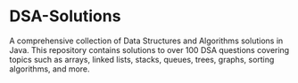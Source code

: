 # DSA-Solutions
A comprehensive collection of Data Structures and Algorithms solutions in Java. This repository contains solutions to over 100 DSA questions covering topics such as arrays, linked lists, stacks, queues, trees, graphs, sorting algorithms, and more.
